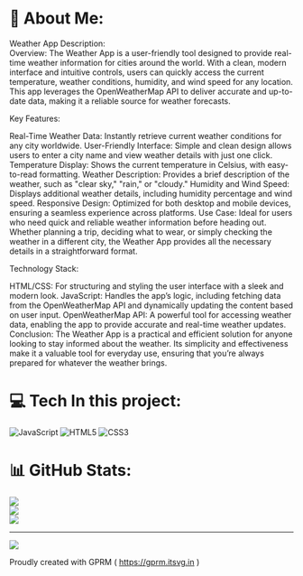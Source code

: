 # 💫 About Me:
Weather App Description:<br>Overview: The Weather App is a user-friendly tool designed to provide real-time weather information for cities around the world. With a clean, modern interface and intuitive controls, users can quickly access the current temperature, weather conditions, humidity, and wind speed for any location. This app leverages the OpenWeatherMap API to deliver accurate and up-to-date data, making it a reliable source for weather forecasts.

Key Features:

Real-Time Weather Data: Instantly retrieve current weather conditions for any city worldwide.
User-Friendly Interface: Simple and clean design allows users to enter a city name and view weather details with just one click.
Temperature Display: Shows the current temperature in Celsius, with easy-to-read formatting.
Weather Description: Provides a brief description of the weather, such as "clear sky," "rain," or "cloudy."
Humidity and Wind Speed: Displays additional weather details, including humidity percentage and wind speed.
Responsive Design: Optimized for both desktop and mobile devices, ensuring a seamless experience across platforms.
Use Case: Ideal for users who need quick and reliable weather information before heading out. Whether planning a trip, deciding what to wear, or simply checking the weather in a different city, the Weather App provides all the necessary details in a straightforward format.

Technology Stack:

HTML/CSS: For structuring and styling the user interface with a sleek and modern look.
JavaScript: Handles the app’s logic, including fetching data from the OpenWeatherMap API and dynamically updating the content based on user input.
OpenWeatherMap API: A powerful tool for accessing weather data, enabling the app to provide accurate and real-time weather updates.
Conclusion: The Weather App is a practical and efficient solution for anyone looking to stay informed about the weather. Its simplicity and effectiveness make it a valuable tool for everyday use, ensuring that you’re always prepared for whatever the weather brings.


# 💻 Tech In this project:
![JavaScript](https://img.shields.io/badge/javascript-%23323330.svg?style=for-the-badge&logo=javascript&logoColor=%23F7DF1E) ![HTML5](https://img.shields.io/badge/html5-%23E34F26.svg?style=for-the-badge&logo=html5&logoColor=white) ![CSS3](https://img.shields.io/badge/css3-%231572B6.svg?style=for-the-badge&logo=css3&logoColor=white)
# 📊 GitHub Stats:
![](https://github-readme-stats.vercel.app/api?username=fenelon01&theme=dark&hide_border=false&include_all_commits=false&count_private=false)<br/>
![](https://github-readme-streak-stats.herokuapp.com/?user=fenelon01&theme=dark&hide_border=false)<br/>
![](https://github-readme-stats.vercel.app/api/top-langs/?username=fenelon01&theme=dark&hide_border=false&include_all_commits=false&count_private=false&layout=compact)

---
[![](https://visitcount.itsvg.in/api?id=fenelon01&icon=0&color=0)](https://visitcount.itsvg.in)

Proudly created with GPRM ( https://gprm.itsvg.in )
